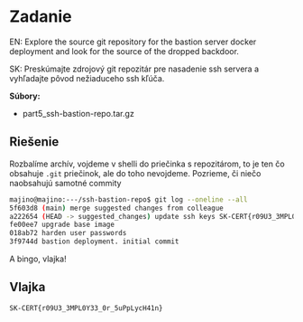 # Zadanie

EN: Explore the source git repository for the bastion server docker deployment and look for the source of the dropped backdoor.

SK: Preskúmajte zdrojový git repozitár pre nasadenie ssh servera a vyhľadajte pôvod nežiaduceho ssh kľúča.

**Súbory:**

- part5_ssh-bastion-repo.tar.gz

## Riešenie

Rozbalíme archív, vojdeme v shelli do priečinka s repozitárom, to je ten čo obsahuje `.git` priečinok, ale do toho nevojdeme. Pozrieme, či niečo naobsahujú samotné commity

```bash
majino@majino:---/ssh-bastion-repo$ git log --oneline --all
5f603d8 (main) merge suggested changes from colleague
a222654 (HEAD -> suggested_changes) update ssh keys SK-CERT{r09U3_3MPL0Y33_0r_5uPpLycH41n}
fe00ee7 upgrade base image
018ab72 harden user passwords
3f9744d bastion deployment. initial commit
```

A bingo, vlajka!

## Vlajka

```
SK-CERT{r09U3_3MPL0Y33_0r_5uPpLycH41n}
```
